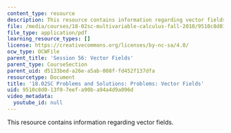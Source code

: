 ```yaml
---
content_type: resource
description: This resource contains information regarding vector fields.
file: /media/courses/18-02sc-multivariable-calculus-fall-2010/9510c8d013f07eefa90ba94a4d9a096d_MIT18_02SC_pb_56_comb.pdf
file_type: application/pdf
learning_resource_types: []
license: https://creativecommons.org/licenses/by-nc-sa/4.0/
ocw_type: OCWFile
parent_title: 'Session 56: Vector Fields'
parent_type: CourseSection
parent_uid: d5133bed-a26e-a5ab-008f-fd452f137dfa
resourcetype: Document
title: '18.02SC Problems and Solutions: Problems: Vector Fields'
uid: 9510c8d0-13f0-7eef-a90b-a94a4d9a096d
video_metadata:
  youtube_id: null
---
```

This resource contains information regarding vector fields.
